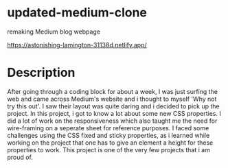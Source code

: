 # updated-medium-clone

remaking Medium blog webpage




https://astonishing-lamington-31138d.netlify.app/


# Description

After going through a coding block for about a week, I was just surfing the web and came across Medium's website and i thought to myself 'Why not try this out'. I saw their layout was quite daring and i decided to pick up the project. In this project, i got to know a lot about some new CSS properties. I did a lot of work on the responsiveness which also taught me the need for wire-framing on a seperate sheet for reference purposes. I faced some challenges using the CSS fixed and sticky properties, as i learned while working on the project that one has to give an element a height for these properties to work. This project is one of the very few projects that i am proud of.
